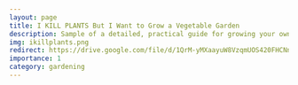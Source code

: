 ```yaml
---
layout: page
title: I KILL PLANTS But I Want to Grow a Vegetable Garden
description: Sample of a detailed, practical guide for growing your own vegetable garden
img: ikillplants.png
redirect: https://drive.google.com/file/d/1QrM-yMXaayuW8VzqmUOS420FHCNnDxej/view?usp=drive_link
importance: 1
category: gardening
---
```

